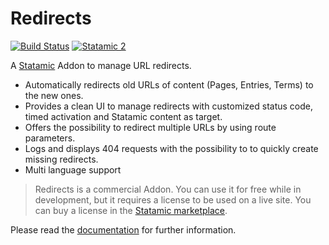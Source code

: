 # Redirects

[![Build Status](https://travis-ci.org/gridonic/statamic-redirects.svg?branch=master)](https://travis-ci.org/gridonic/statamic-redirects)
[![Statamic 2](https://img.shields.io/badge/Statamic-2.10-orange.svg)](https://statamic.com)

A [Statamic](https://statamic.com) Addon to manage URL redirects.

* Automatically redirects old URLs of content (Pages, Entries, Terms) to the new ones.
* Provides a clean UI to manage redirects with customized status code, timed activation and Statamic content as target.
* Offers the possibility to redirect multiple URLs by using route parameters.
* Logs and displays 404 requests with the possibility to to quickly create missing redirects.
* Multi language support

> Redirects is a commercial Addon. You can use it for free while in development, but it requires a license to be used on a live site.
You can buy a license in the [Statamic marketplace](https://statamic.com/marketplace/addons/redirects).

Please read the [documentation](DOCUMENTATION.md) for further information.
